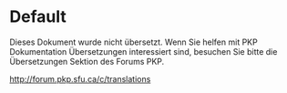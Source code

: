 # Default

Dieses Dokument wurde nicht übersetzt. Wenn Sie helfen mit PKP Dokumentation Übersetzungen interessiert sind, besuchen Sie bitte die Übersetzungen Sektion des Forums PKP.

http://forum.pkp.sfu.ca/c/translations
